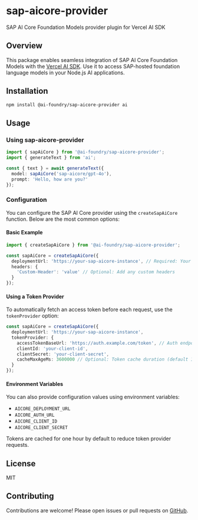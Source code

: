 # sap-aicore-provider

SAP AI Core Foundation Models provider plugin for Vercel AI SDK

## Overview

This package enables seamless integration of SAP AI Core Foundation Models with the [Vercel AI SDK](https://sdk.vercel.ai/). Use it to access SAP-hosted foundation language models in your Node.js AI applications.

## Installation

```sh
npm install @ai-foundry/sap-aicore-provider ai
```

## Usage

### Using sap-aicore-provider

```ts
import { sapAiCore } from '@ai-foundry/sap-aicore-provider';
import { generateText } from 'ai';

const { text } = await generateText({
  model: sapAiCore('sap-aicore/gpt-4o'),
  prompt: 'Hello, how are you?'
});
```

### Configuration

You can configure the SAP AI Core provider using the `createSapAiCore` function. Below are the most common options:

#### Basic Example

```ts
import { createSapAiCore } from '@ai-foundry/sap-aicore-provider';

const sapAiCore = createSapAiCore({
  deploymentUrl: 'https://your-sap-aicore-instance', // Required: Your SAP AI Core deployment URL
  headers: {
    'Custom-Header': 'value' // Optional: Add any custom headers
  }
});
```

#### Using a Token Provider

To automatically fetch an access token before each request, use the `tokenProvider` option:

```ts
const sapAiCore = createSapAiCore({
  deploymentUrl: 'https://your-sap-aicore-instance',
  tokenProvider: {
    accessTokenBaseUrl: 'https://auth.example.com/token', // Auth endpoint
    clientId: 'your-client-id',
    clientSecret: 'your-client-secret',
    cacheMaxAgeMs: 3600000 // Optional: Token cache duration (default 1h)
  }
});
```

#### Environment Variables

You can also provide configuration values using environment variables:

- `AICORE_DEPLOYMENT_URL`
- `AICORE_AUTH_URL`
- `AICORE_CLIENT_ID`
- `AICORE_CLIENT_SECRET`

Tokens are cached for one hour by default to reduce token provider requests.

## License

MIT

## Contributing

Contributions are welcome! Please open issues or pull requests on [GitHub](https://github.com/adrianhdezm/sap-aicore-provider).
